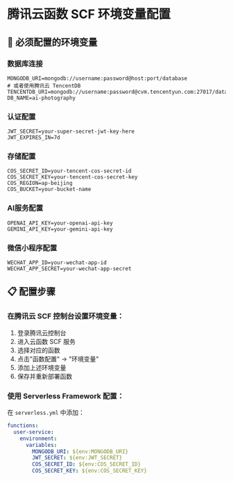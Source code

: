 # 腾讯云函数 SCF 环境变量配置

## 🔑 必须配置的环境变量

### 数据库连接
```
MONGODB_URI=mongodb://username:password@host:port/database
# 或者使用腾讯云 TencentDB
TENCENTDB_URI=mongodb://username:password@cvm.tencentyun.com:27017/database
DB_NAME=ai-photography
```

### 认证配置
```
JWT_SECRET=your-super-secret-jwt-key-here
JWT_EXPIRES_IN=7d
```

### 存储配置
```
COS_SECRET_ID=your-tencent-cos-secret-id
COS_SECRET_KEY=your-tencent-cos-secret-key
COS_REGION=ap-beijing
COS_BUCKET=your-bucket-name
```

### AI服务配置
```
OPENAI_API_KEY=your-openai-api-key
GEMINI_API_KEY=your-gemini-api-key
```

### 微信小程序配置
```
WECHAT_APP_ID=your-wechat-app-id
WECHAT_APP_SECRET=your-wechat-app-secret
```

## 📋 配置步骤

### 在腾讯云 SCF 控制台设置环境变量：

1. 登录腾讯云控制台
2. 进入云函数 SCF 服务
3. 选择对应的函数
4. 点击"函数配置" → "环境变量"
5. 添加上述环境变量
6. 保存并重新部署函数

### 使用 Serverless Framework 配置：

在 `serverless.yml` 中添加：
```yaml
functions:
  user-service:
    environment:
      variables:
        MONGODB_URI: ${env:MONGODB_URI}
        JWT_SECRET: ${env:JWT_SECRET}
        COS_SECRET_ID: ${env:COS_SECRET_ID}
        COS_SECRET_KEY: ${env:COS_SECRET_KEY}
```